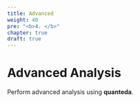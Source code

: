 ```yaml
---
title: Advanced
weight: 40
pre: "<b>4. </b>"
chapter: true
draft: true
---
```




# Advanced Analysis

Perform advanced analysis using **quanteda**.
